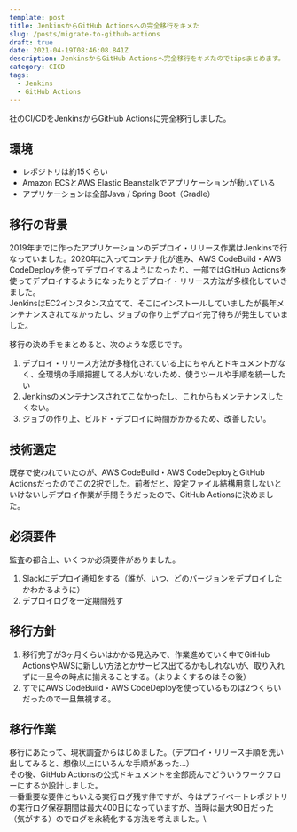 ```yaml
---
template: post
title: JenkinsからGitHub Actionsへの完全移行をキメた
slug: /posts/migrate-to-github-actions
draft: true
date: 2021-04-19T08:46:08.841Z
description: JenkinsからGitHub Actionsへ完全移行をキメたのでtipsまとめます。
category: CICD
tags:
  - Jenkins
  - GitHub Actions
---
```

社のCI/CDをJenkinsからGitHub Actionsに完全移行しました。

## 環境
- レポジトリは約15くらい
- Amazon ECSとAWS Elastic Beanstalkでアプリケーションが動いている
- アプリケーションは全部Java / Spring Boot（Gradle）

## 移行の背景
2019年までに作ったアプリケーションのデプロイ・リリース作業はJenkinsで行なっていました。2020年に入ってコンテナ化が進み、AWS CodeBuild・AWS CodeDeployを使ってデプロイするようになったり、一部ではGitHub Actionsを使ってデプロイするようになったりとデプロイ・リリース方法が多様化していきました。\
JenkinsはEC2インスタンス立てて、そこにインストールしていましたが長年メンテナンスされてなかったし、ジョブの作り上デプロイ完了待ちが発生していました。

移行の決め手をまとめると、次のような感じです。
1. デプロイ・リリース方法が多様化されている上にちゃんとドキュメントがなく、全環境の手順把握してる人がいないため、使うツールや手順を統一したい
2. Jenkinsのメンテナンスされてこなかったし、これからもメンテナンスしたくない。
3. ジョブの作り上、ビルド・デプロイに時間がかかるため、改善したい。

## 技術選定
既存で使われていたのが、AWS CodeBuild・AWS CodeDeployとGitHub Actionsだったのでこの2択でした。前者だと、設定ファイル結構用意しないといけないしデプロイ作業が手間そうだったので、GitHub Actionsに決めました。

## 必須要件
監査の都合上、いくつか必須要件がありました。

1. Slackにデプロイ通知をする（誰が、いつ、どのバージョンをデプロイしたかわかるように）
2. デプロイログを一定期間残す

## 移行方針
1. 移行完了が3ヶ月くらいはかかる見込みで、作業進めていく中でGitHub ActionsやAWSに新しい方法とかサービス出てるかもしれないが、取り入れずに一旦今の時点に揃えることする。（よりよくするのはその後）
2. すでにAWS CodeBuild・AWS CodeDeployを使っているものは2つくらいだったので一旦無視する。

## 移行作業
移行にあたって、現状調査からはじめました。（デプロイ・リリース手順を洗い出してみると、想像以上にいろんな手順があった…）\
その後、GitHub Actionsの公式ドキュメントを全部読んでどういうワークフローにするか設計しました。\
一番重要な要件ともいえる実行ログ残す件ですが、今はプライベートレポジトリの実行ログ保存期間は最大400日になっていますが、当時は最大90日だった（気がする）のでログを永続化する方法を考えました。\
